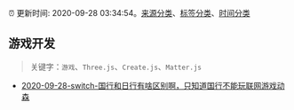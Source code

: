 :alarm_clock: 更新时间: 2020-09-28 03:34:54。[来源分类](../README.md)、[标签分类](../TAGS.md)、[时间分类](../TIMELINE.md)

## 游戏开发


> 关键字：`游戏`、`Three.js`、`Create.js`、`Matter.js`



- [2020-09-28-switch-国行和日行有啥区别啊，只知道国行不能玩联网游戏动森](https://www.v2ex.com/t/711156) 